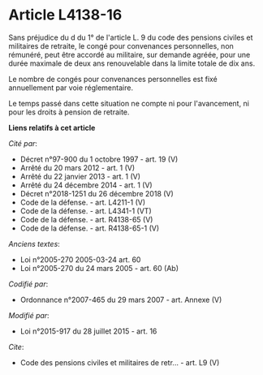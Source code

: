 # Article L4138-16

Sans préjudice du d du 1° de l'article L. 9 du code des pensions civiles et militaires de retraite, le congé pour convenances
personnelles, non rémunéré, peut être accordé au militaire, sur demande agréée, pour une durée maximale de deux ans
renouvelable dans la limite totale de dix ans. 

Le nombre de congés pour convenances personnelles est fixé annuellement par voie réglementaire. 

Le temps passé dans cette situation ne compte ni pour l'avancement, ni pour les droits à pension de retraite.

**Liens relatifs à cet article**

_Cité par_:

  - Décret n°97-900 du 1 octobre 1997 - art. 19 (V)
  - Arrêté du 20 mars 2012 - art. 1 (V)
  - Arrêté du 22 janvier 2013 - art. 1 (V)
  - Arrêté du 24 décembre 2014 - art. 1 (V)
  - Décret n°2018-1251 du 26 décembre 2018 (V)
  - Code de la défense. - art. L4211-1 (V)
  - Code de la défense. - art. L4341-1 (VT)
  - Code de la défense. - art. R4138-65 (V)
  - Code de la défense. - art. R4138-65-1 (V)

_Anciens textes_:

  - Loi n°2005-270 2005-03-24 art. 60
  - Loi n°2005-270 du 24 mars 2005 - art. 60 (Ab)

_Codifié par_:

  - Ordonnance n°2007-465 du 29 mars 2007 - art. Annexe (V)

_Modifié par_:

  - Loi n°2015-917 du 28 juillet 2015 - art. 16

_Cite_:

  - Code des pensions civiles et militaires de retr... - art. L9 (V)
